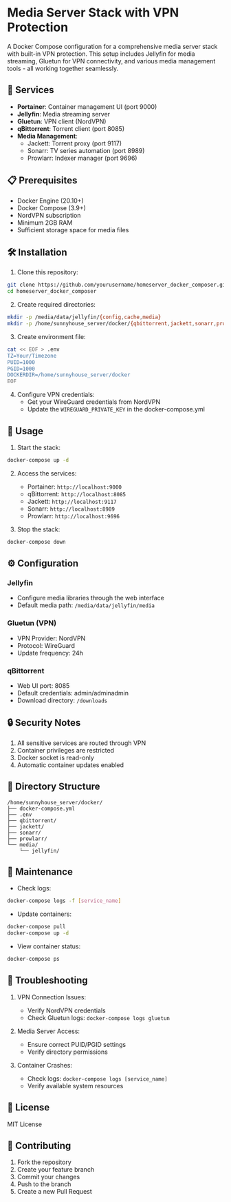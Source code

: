 # Media Server Stack with VPN Protection

A Docker Compose configuration for a comprehensive media server stack with built-in VPN protection. This setup includes Jellyfin for media streaming, Gluetun for VPN connectivity, and various media management tools - all working together seamlessly.

## 🚀 Services

- **Portainer**: Container management UI (port 9000)
- **Jellyfin**: Media streaming server
- **Gluetun**: VPN client (NordVPN)
- **qBittorrent**: Torrent client (port 8085)
- **Media Management**:
  - Jackett: Torrent proxy (port 9117)
  - Sonarr: TV series automation (port 8989)
  - Prowlarr: Indexer manager (port 9696)

## 📋 Prerequisites

- Docker Engine (20.10+)
- Docker Compose (3.9+)
- NordVPN subscription
- Minimum 2GB RAM
- Sufficient storage space for media files

## 🛠️ Installation

1. Clone this repository:
```bash
git clone https://github.com/yourusername/homeserver_docker_composer.git
cd homeserver_docker_composer
```

2. Create required directories:
```bash
mkdir -p /media/data/jellyfin/{config,cache,media}
mkdir -p /home/sunnyhouse_server/docker/{qbittorrent,jackett,sonarr,prowlarr}/data
```

3. Create environment file:
```bash
cat << EOF > .env
TZ=Your/Timezone
PUID=1000
PGID=1000
DOCKERDIR=/home/sunnyhouse_server/docker
EOF
```

4. Configure VPN credentials:
   - Get your WireGuard credentials from NordVPN
   - Update the `WIREGUARD_PRIVATE_KEY` in the docker-compose.yml

## 🚀 Usage

1. Start the stack:
```bash
docker-compose up -d
```

2. Access the services:
   - Portainer: `http://localhost:9000`
   - qBittorrent: `http://localhost:8085`
   - Jackett: `http://localhost:9117`
   - Sonarr: `http://localhost:8989`
   - Prowlarr: `http://localhost:9696`

3. Stop the stack:
```bash
docker-compose down
```

## ⚙️ Configuration

### Jellyfin
- Configure media libraries through the web interface
- Default media path: `/media/data/jellyfin/media`

### Gluetun (VPN)
- VPN Provider: NordVPN
- Protocol: WireGuard
- Update frequency: 24h

### qBittorrent
- Web UI port: 8085
- Default credentials: admin/adminadmin
- Download directory: `/downloads`

## 🔒 Security Notes

1. All sensitive services are routed through VPN
2. Container privileges are restricted
3. Docker socket is read-only
4. Automatic container updates enabled

## 📁 Directory Structure

```plaintext
/home/sunnyhouse_server/docker/
├── docker-compose.yml
├── .env
├── qbittorrent/
├── jackett/
├── sonarr/
├── prowlarr/
└── media/
    └── jellyfin/
```

## 🔧 Maintenance

- Check logs:
```bash
docker-compose logs -f [service_name]
```

- Update containers:
```bash
docker-compose pull
docker-compose up -d
```

- View container status:
```bash
docker-compose ps
```

## 🚨 Troubleshooting

1. VPN Connection Issues:
   - Verify NordVPN credentials
   - Check Gluetun logs: `docker-compose logs gluetun`

2. Media Server Access:
   - Ensure correct PUID/PGID settings
   - Verify directory permissions

3. Container Crashes:
   - Check logs: `docker-compose logs [service_name]`
   - Verify available system resources

## 📝 License

MIT License

## 🤝 Contributing

1. Fork the repository
2. Create your feature branch
3. Commit your changes
4. Push to the branch
5. Create a new Pull Request